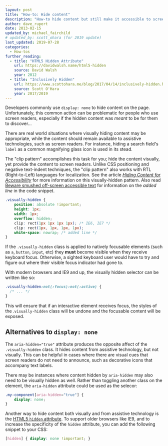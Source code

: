 ```yaml
---
layout: post
title: "How-to: Hide content"
description: "How-to hide content but still make it accessible to screen readers."
author: dave_rupert
date: 2013-02-15
updated_by: michael_fairchild
# updated_by: scott_ohara (for 2019 update)
last_updated: 2019-07-28
categories:
  - How-tos
further_reading:
  - title: "HTML5 Hidden Attribute"
    url: https://davidwalsh.name/html5-hidden
    source: David Walsh
    year: 2012
  - title: "Inclusively Hidden"
    url: https://www.scottohara.me/blog/2017/04/14/inclusively-hidden.html
    source: Scott O'Hara
    year: 2017/2019
---
```


Developers commonly use `display: none` to hide content on the page. Unfortunately, this common action can be problematic for people who use screen readers, especially if the hidden content was *meant* to be for them to discover...

There are real world situations where visually hiding content may be appropriate, while the content should remain available to assistive technologies, such as screen readers. For instance, hiding a search field's `label` as a common magnifying glass icon is used in its stead. 

The "clip pattern" accomplishes this task for you; hide the content visually, yet provide the content to screen readers. Unlike CSS positioning and negative text-indent techniques, the "clip pattern" also works with RTL (Right-to-Left) languages for localization. See the article *[Hiding Content for Accessibility](https://snook.ca/archives/html_and_css/hiding-content-for-accessibility)* for more information on this visually-hidden pattern. Also read [Beware smushed off-screen accessible text](https://medium.com/@jessebeach/beware-smushed-off-screen-accessible-text-5952a4c2cbfe) for information on the *added line* in the code snippet.

```css
.visually-hidden { 
    position: absolute !important;
    height: 1px; 
    width: 1px;
    overflow: hidden;
    clip: rect(1px 1px 1px 1px); /* IE6, IE7 */
    clip: rect(1px, 1px, 1px, 1px);
    white-space: nowrap; /* added line */
}
```

If the `.visually-hidden` class is applied to natively focusable elements (such as `a`, `button`, `input`, etc) they **must** become visible when they receive keyboard focus. Otherwise, a sighted keyboard user would have to try and figure out where their visible focus indicator had gone to. 

With modern browsers and IE9 and up, the visually hidden selector can be written like so:

```css
.visually-hidden:not(:focus):not(:active) { 
  /* ... */
}
```

This will ensure that if an interactive element receives focus, the styles of the .`visually-hidden` class will be undone and the focusable content will be exposed.



## Alternatives to `display: none`

The `aria-hidden="true"` attribute produces the opposite affect of the `.visually-hidden` class. It hides content from assistive technology, but not visually. This can be helpful in cases where there are visual cues that screen readers do not need to announce, such as decorative icons that accompany text labels.

There may be instances where content hidden by `aria-hidden` may also need to be visually hidden as well. Rather than toggling another class on the element, the `aria-hidden` attribute could be used as the selecor:

```css
.my-component[aria-hidden="true"] {
    display: none;
}
```

Another way to hide content both visually and from assistive technology is the [HTML5 `hidden` attribute](https://html.spec.whatwg.org/multipage/interaction.html#the-hidden-attribute). To support older browsers like IE9, and to increase the specificity of the `hidden` attribute, you can add the following snippet to your CSS:

```css
[hidden] { display: none !important; }
```
